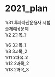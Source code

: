 # 2021_plan

1/31 투자자산운용사 시험<br>
출제예상문제<br>
1/2 2과목_1<br>

1/6 3과목_1<br>
1/8 3과목_2<br>
1/11 3과목_3<br>
1/12 2과목_2<br>
1/13 2과목_3

